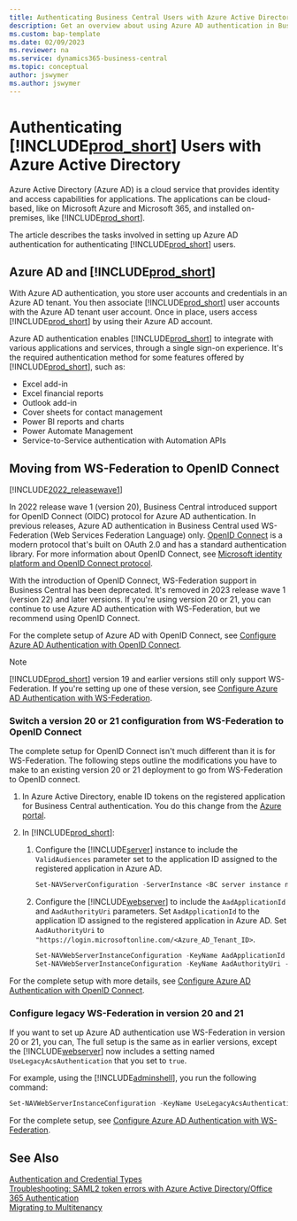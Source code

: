 ```yaml
---
title: Authenticating Business Central Users with Azure Active Directory 
description: Get an overview about using Azure AD authentication in Business Central.
ms.custom: bap-template
ms.date: 02/09/2023
ms.reviewer: na
ms.service: dynamics365-business-central
ms.topic: conceptual
author: jswymer
ms.author: jswymer
---
```

# Authenticating [!INCLUDE[prod_short](../developer/includes/prod_short.md)] Users with Azure Active Directory 

Azure Active Directory \(Azure AD\) is a cloud service that provides identity and access capabilities for applications. The applications can be cloud-based, like on Microsoft Azure and  Microsoft 365, and installed on-premises, like [!INCLUDE[prod_short](../developer/includes/prod_short.md)].

The article describes the tasks involved in setting up Azure AD authentication for authenticating [!INCLUDE[prod_short](../developer/includes/prod_short.md)] users.

## Azure AD and [!INCLUDE[prod_short](../developer/includes/prod_short.md)]

With Azure AD authentication, you store user accounts and credentials in an Azure AD tenant. You then associate [!INCLUDE[prod_short](../developer/includes/prod_short.md)] user accounts with the Azure AD tenant user account. Once in place, users access [!INCLUDE[prod_short](../developer/includes/prod_short.md)] by using their Azure AD account.  

Azure AD authentication enables [!INCLUDE[prod_short](../developer/includes/prod_short.md)] to integrate with various applications and services, through a single sign-on experience. It's the required authentication method for some features offered by [!INCLUDE[prod_short](../developer/includes/prod_short.md)], such as:  

- Excel add-in
- Excel financial reports
- Outlook add-in
- Cover sheets for contact management
- Power BI reports and charts
- Power Automate Management
- Service-to-Service authentication with Automation APIs

## Moving from WS-Federation to OpenID Connect

[!INCLUDE[2022_releasewave1](../includes/2022_releasewave1.md)]

In 2022 release wave 1 (version 20), Business Central introduced support for OpenID Connect (OIDC) protocol for Azure AD authentication. In previous releases, Azure AD authentication in Business Central used WS-Federation (Web Services Federation Language) only. [OpenID Connect](https://openid.net/connect/) is a modern protocol that's built on OAuth 2.0 and has a standard authentication library. For more information about OpenID Connect, see [Microsoft identity platform and OpenID Connect protocol](/azure/active-directory/develop/v2-protocols-oidc).

With the introduction of OpenID Connect, WS-Federation support in Business Central has been deprecated. It's removed in 2023 release wave 1 (version 22) and later versions. If you're using version 20 or 21, you can continue to use Azure AD authentication with WS-Federation, but we recommend using OpenID Connect.

For the complete setup of Azure AD with OpenID Connect, see [Configure Azure AD Authentication with OpenID Connect](authenticating-users-with-azure-ad-openid-connect.md).

> [!NOTE]
> [!INCLUDE[prod_short](../developer/includes/prod_short.md)] version 19 and earlier versions still only support WS-Federation. If you're setting up one of these version, see [Configure Azure AD Authentication with WS-Federation](authenticating-users-with-azure-active-directory.md).

### Switch a version 20 or 21 configuration from WS-Federation to OpenID Connect

The complete setup for OpenID Connect isn't much different than it is for WS-Federation. The following steps outline the modifications you have to make to an existing version 20 or 21 deployment to go from WS-Federation to OpenID connect.

1. In Azure Active Directory, enable ID tokens on the registered application for Business Central authentication. You do this change from the [Azure portal](https://portal.azure.com).
2. In [!INCLUDE[prod_short](../developer/includes/prod_short.md)]:

    1. Configure the [!INCLUDE[server](../developer/includes/server.md)] instance to include the `ValidAudiences` parameter set to the application ID assigned to the registered application in Azure AD.

        ```powershell
        Set-NAVServerConfiguration -ServerInstance <BC server instance name>  -KeyName ValidAudiences -KeyValue "<application ID>"
        ```

    2. Configure the [!INCLUDE[webserver](../developer/includes/webserver.md)] to include the `AadApplicationId` and `AadAuthorityUri` parameters. Set `AadApplicationId` to the application ID assigned to the registered application in Azure AD. Set `AadAuthorityUri` to `"https://login.microsoftonline.com/<Azure_AD_Tenant_ID>`.

        ```powershell 
        Set-NAVWebServerInstanceConfiguration -KeyName AadApplicationId -KeyValue "<Azure_AD_Application_ID>"
        Set-NAVWebServerInstanceConfiguration -KeyName AadAuthorityUri -KeyValue "https://login.microsoftonline.com/<Azure_AD_Tenant_ID>"
        ```

For the complete setup with more details, see [Configure Azure AD Authentication with OpenID Connect](authenticating-users-with-azure-ad-openid-connect.md).

### Configure legacy WS-Federation in version 20 and 21

If you want to set up Azure AD authentication use WS-Federation in version 20 or 21, you can, The full setup is the same as in earlier versions, except the [!INCLUDE[webserver](../developer/includes/webserver.md)] now includes a setting named `UseLegacyAcsAuthentication` that you set to `true`.

For example, using the [!INCLUDE[adminshell](../developer/includes/adminshell.md)], you run the following command:

```powershell
Set-NAVWebServerInstanceConfiguration -KeyName UseLegacyAcsAuthentication -KeyValue "true"
```

For the complete setup, see [Configure Azure AD Authentication with WS-Federation](authenticating-users-with-azure-active-directory.md).

## See Also  

[Authentication and Credential Types](Users-Credential-Types.md)  
[Troubleshooting: SAML2 token errors with Azure Active Directory/Office 365 Authentication](troubleshooting-SAML2-token-not-valid-because-validity-period-ended.md)  
[Migrating to Multitenancy](../deployment/migrating-to-multitenancy.md)
